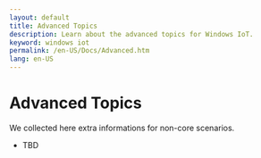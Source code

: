 ```yaml
---
layout: default
title: Advanced Topics
description: Learn about the advanced topics for Windows IoT.
keyword: windows iot
permalink: /en-US/Docs/Advanced.htm
lang: en-US
---
```


# Advanced Topics

We collected here extra informations for non-core scenarios.

* TBD
<!-- 1.  [Creating and Deploying Appx Packages](Appx.htm) --- Walkthrough on how to create Appx package using Visual Studio and deploy it on a Windows IoT Core device. -->

